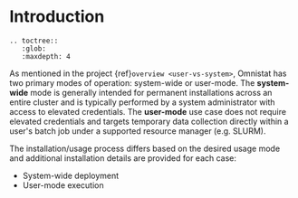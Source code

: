 # Introduction

```eval_rst
.. toctree::
   :glob:
   :maxdepth: 4
```

As mentioned in the project {ref}`overview <user-vs-system>`, Omnistat has two primary modes of operation: system-wide or user-mode.  The __system-wide__ mode is generally intended for permanent installations across an entire cluster and is typically performed by a system administrator with access to elevated credentials. The __user-mode__ use case does not require elevated credentials and targets temporary data collection directly within a user's batch job under a supported resource manager (e.g. SLURM).

The installation/usage process differs based on the desired usage mode and additional installation details are provided for each case:

* System-wide deployment
* User-mode execution 



